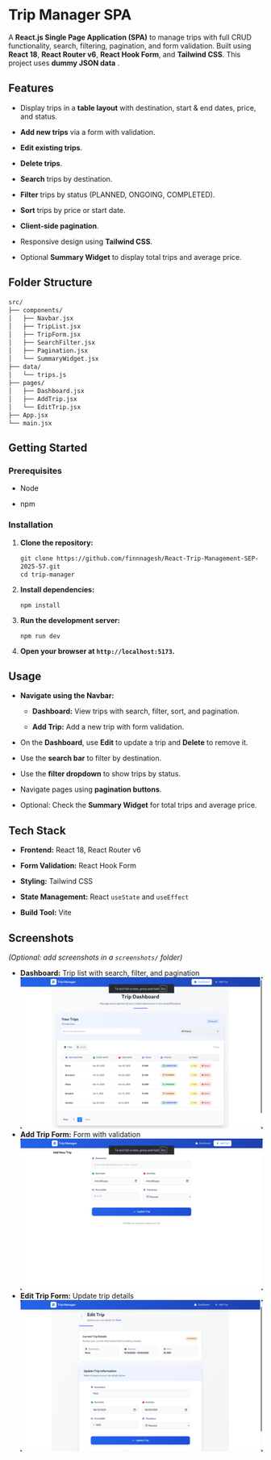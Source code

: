 
# Trip Manager SPA

A **React.js Single Page Application (SPA)** to manage trips with full CRUD functionality, search, filtering, pagination, and form validation. Built using **React 18**, **React Router v6**, **React Hook Form**, and **Tailwind CSS**. This project uses **dummy JSON data** .


## **Features**

-   Display trips in a **table layout** with destination, start & end dates, price, and status.
    
-   **Add new trips** via a form with validation.
    
-   **Edit existing trips**.
    
-   **Delete trips**.
    
-   **Search** trips by destination.
    
-   **Filter** trips by status (PLANNED, ONGOING, COMPLETED).
    
-   **Sort** trips by price or start date.
    
-   **Client-side pagination**.
    
-   Responsive design using **Tailwind CSS**.
    
-   Optional **Summary Widget** to display total trips and average price.
    

## **Folder Structure**

```
src/
├── components/
│   ├── Navbar.jsx
│   ├── TripList.jsx
│   ├── TripForm.jsx
│   ├── SearchFilter.jsx
│   ├── Pagination.jsx
│   └── SummaryWidget.jsx
├── data/
│   └── trips.js
├── pages/
│   ├── Dashboard.jsx
│   ├── AddTrip.jsx
│   └── EditTrip.jsx
├── App.jsx
└── main.jsx

```

## **Getting Started**

### **Prerequisites**

-   Node
    
-   npm
    

### **Installation**

1.  **Clone the repository:**
    
    ```
    git clone https://github.com/finnnagesh/React-Trip-Management-SEP-2025-57.git
    cd trip-manager
    
    ```
    
2.  **Install dependencies:**
    
    ```
    npm install
    
    ```
    
3.  **Run the development server:**
    
    ```
    npm run dev
    
    ```
    
4.  **Open your browser at `http://localhost:5173`.**
    

## **Usage**

-   **Navigate using the Navbar:**
    
    -   **Dashboard:** View trips with search, filter, sort, and pagination.
        
    -   **Add Trip:** Add a new trip with form validation.
        
-   On the **Dashboard**, use **Edit** to update a trip and **Delete** to remove it.
    
-   Use the **search bar** to filter by destination.
    
-   Use the **filter dropdown** to show trips by status.
    
-   Navigate pages using **pagination buttons**.
    
-   Optional: Check the **Summary Widget** for total trips and average price.
    

## **Tech Stack**

-   **Frontend:** React 18, React Router v6
    
-   **Form Validation:** React Hook Form
    
-   **Styling:** Tailwind CSS
    
-   **State Management:** React `useState` and `useEffect`
    
-   **Build Tool:** Vite
    

## **Screenshots**

_(Optional: add screenshots in a `screenshots/` folder)_

-   **Dashboard:** Trip list with search, filter, and pagination
    ![Dashboard Screenshot](screenshots/dashboard.png)
-   **Add Trip Form:** Form with validation
    ![Add Trip Screenshot](screenshots/add_trip.png)
-   **Edit Trip Form:** Update trip details
    ![Edit Trip Screenshot](screenshots/edit_trip.png)



    

